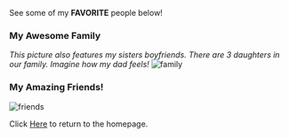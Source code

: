 See some of my **FAVORITE** people below!

### My Awesome Family
*This picture also features my sisters boyfriends. There are 3 daughters in our family. Imagine how my dad feels!*
![family](https://i.imgur.com/TLxvsJd.jpeg)

### My Amazing Friends!
![friends](https://i.imgur.com/QskhAKk.jpeg)

Click [Here](https://github.com/maddieredpath/MarkdownPages/blob/main/README.md) to return to the homepage. 
